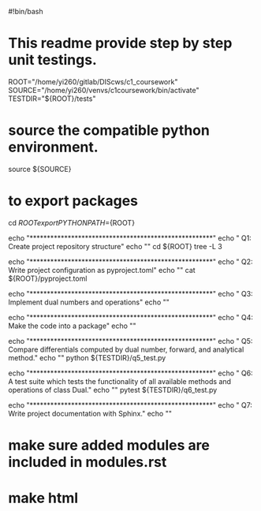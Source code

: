 #!bin/bash

# This readme provide step by step unit testings.

ROOT="/home/yi260/gitlab/DIScws/c1_coursework"
SOURCE="/home/yi260/venvs/c1coursework/bin/activate"
TESTDIR="${ROOT}/tests"

# source the compatible python environment.
source ${SOURCE}

# to export packages
cd ${ROOT}
export PYTHONPATH=${ROOT}

echo "*****************************************************"
echo "   Q1: Create project repository structure"
echo ""
cd ${ROOT}
tree -L 3

echo "*****************************************************"
echo "   Q2: Write project configuration as pyproject.toml"
echo ""
cat ${ROOT}/pyproject.toml

echo "*****************************************************"
echo "  Q3: Implement dual numbers and operations"
echo ""

echo "*****************************************************"
echo "   Q4: Make the code into a package"
echo ""

echo "*****************************************************"
echo "   Q5: Compare differentials computed by dual number, forward, and analytical method."
echo ""
python ${TESTDIR}/q5_test.py

echo "*****************************************************"
echo "   Q6: A test suite which tests the functionality of all available methods and operations of class Dual."
echo ""
pytest ${TESTDIR}/q6_test.py

echo "*****************************************************"
echo "   Q7: Write project documentation with Sphinx."
echo ""
# make sure added modules are included in modules.rst
# make html





